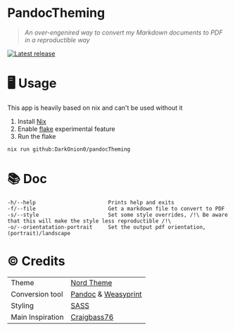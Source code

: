 # PandocTheming

> *An over-engenired way to convert my Markdown documents to PDF in a reproductible way*

[![Latest release](https://shields.io/github/v/release/DarkOnion0/PandocTheming?display_name=tag&include_prereleases&label=%F0%9F%93%A6%20Latest%20release)](https://shields.io/github/v/release/DarkOnion0/PandocTheming?display_name=tag&include_prereleases&label=%F0%9F%93%A6%20Latest%20release)

# 🖥️ Usage

This app is heavily based on nix and can't be used without it

1. Install [Nix](https://nixos.org/download.html)
2. Enable [flake](https://nixos.wiki/wiki/Flakes#Enable_flakes) experimental feature
3. Run the flake
  ```sh
  nix run github:DarkOnion0/pandocTheming
  ```

# 📚 Doc

```text
-h/--help                       Prints help and exits
-f/--file                       Get a markdown file to convert to PDF
-s/--style                      Set some style overrides, /!\ Be aware that this will make the style less reproductible /!\
-o/--orientatation-portrait     Set the output pdf orientation, (portrait)/landscape
```

# ©️ Credits

|                  |                                                                                |
| ---------------- | ------------------------------------------------------------------------------ |
| Theme            | [Nord Theme](https://www.nordtheme.com)                                        |
| Conversion tool  | [Pandoc](https://pandoc.org/index.html) & [Weasyprint](https://weasyprint.org) |
| Styling          | [SASS](https://sass-lang.com)                                                  |
| Main Inspiration | [Craigbass76](https://github.com/craigbass76/pandoc-css-weasyprint-template)   |
